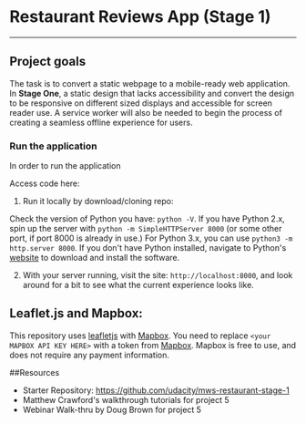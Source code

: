 # Restaurant Reviews App (Stage 1)
---

## Project goals

The task is to convert a static webpage to a mobile-ready web application. In **Stage One**, a static design that lacks accessibility and convert the design to be responsive on different sized displays and accessible for screen reader use. A service worker will also be needed to begin the process of creating a seamless offline experience for users.

### Run the application
In order to run the application

Access code here:

1. Run it locally by download/cloning repo:

Check the version of Python you have: `python -V`. If you have Python 2.x, spin up the server with `python -m SimpleHTTPServer 8000` (or some other port, if port 8000 is already in use.) For Python 3.x, you can use `python3 -m http.server 8000`. If you don't have Python installed, navigate to Python's [website](https://www.python.org/) to download and install the software.

2. With your server running, visit the site: `http://localhost:8000`, and look around for a bit to see what the current experience looks like.


## Leaflet.js and Mapbox:

This repository uses [leafletjs](https://leafletjs.com/) with [Mapbox](https://www.mapbox.com/). You need to replace `<your MAPBOX API KEY HERE>` with a token from [Mapbox](https://www.mapbox.com/). Mapbox is free to use, and does not require any payment information.

##Resources
* Starter Repository: https://github.com/udacity/mws-restaurant-stage-1
* Matthew Crawford's walkthrough tutorials for project 5
* Webinar Walk-thru by Doug Brown for project 5

